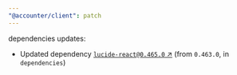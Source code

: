```yaml
---
"@accounter/client": patch
---
```

dependencies updates:
  - Updated dependency [`lucide-react@0.465.0` ↗︎](https://www.npmjs.com/package/lucide-react/v/0.465.0) (from `0.463.0`, in `dependencies`)
